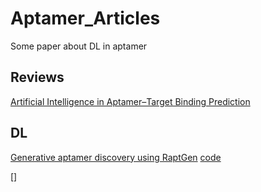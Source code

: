 # Aptamer_Articles
Some paper about DL in aptamer

## Reviews
[Artificial Intelligence in Aptamer–Target Binding Prediction](https://www.mdpi.com/1422-0067/22/7/3605)


## DL
[Generative aptamer discovery using RaptGen](https://www.nature.com/articles/s43588-022-00249-6) [code](https://github.com/hmdlab/raptgen)

[]
